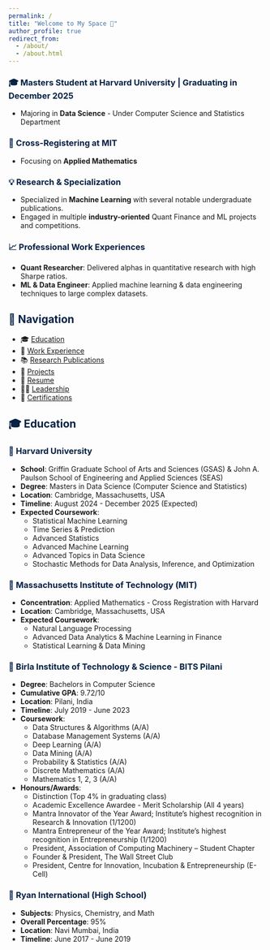 ```yaml
---
permalink: /
title: "Welcome to My Space 👋"
author_profile: true
redirect_from: 
  - /about/
  - /about.html
---
```


### <span style="color: #062144;">🎓 Masters Student at Harvard University | Graduating in December 2025</span>
- Majoring in **Data Science** - Under Computer Science and Statistics Department 

### <span style="color: #062144;">🤝 Cross-Registering at MIT</span>
- Focusing on **Applied Mathematics**

### <span style="color: #062144;">💡 Research & Specialization</span>
- Specialized in **Machine Learning** with several notable undergraduate publications.
- Engaged in multiple **industry-oriented** Quant Finance and ML projects and competitions.

### <span style="color: #062144;">📈 Professional Work Experiences</span>
- **Quant Researcher**: Delivered alphas in quantitative research with high Sharpe ratios.
- **ML & Data Engineer**: Applied machine learning & data engineering techniques to large complex datasets.


## <span style="color: #062144;">🧭 Navigation</span>

- 🎓 [Education](#education)
- 💼 [Work Experience](https://aditya-saxena-7.github.io/work/)
- 📚 [Research Publications](https://aditya-saxena-7.github.io/publications/)
- 🔨 [Projects](https://aditya-saxena-7.github.io/portfolio/)
- 📄 [Resume](https://aditya-saxena-7.github.io/resume/)
- 👨‍💼 [Leadership](https://aditya-saxena-7.github.io/leadership/)
- 🏅 [Certifications](https://aditya-saxena-7.github.io/certifications/)


## <a name="education"></a><span style="color: #062144;">🎓 Education</span>

### <span style="color: #062144;">🏫 Harvard University</span>
- **School**: Griffin Graduate School of Arts and Sciences (GSAS) & John A. Paulson School of Engineering and Applied Sciences (SEAS)
- **Degree**: Masters in Data Science (Computer Science and Statistics)
- **Location**: Cambridge, Massachusetts, USA
- **Timeline**: August 2024 - December 2025 (Expected)
- **Expected Coursework**:
  - Statistical Machine Learning
  - Time Series & Prediction
  - Advanced Statistics
  - Advanced Machine Learning
  - Advanced Topics in Data Science
  - Stochastic Methods for Data Analysis, Inference, and Optimization

### <span style="color: #062144;">🏫 Massachusetts Institute of Technology (MIT)</span>
- **Concentration**: Applied Mathematics - Cross Registration with Harvard
- **Location**: Cambridge, Massachusetts, USA
- **Expected Coursework**: 
  - Natural Language Processing
  - Advanced Data Analytics & Machine Learning in Finance
  - Statistical Learning & Data Mining

### <span style="color: #062144;">🏫 Birla Institute of Technology & Science - BITS Pilani</span>
- **Degree**: Bachelors in Computer Science
- **Cumulative GPA**: 9.72/10
- **Location**: Pilani, India
- **Timeline**: July 2019 - June 2023
- **Coursework**:
  - Data Structures & Algorithms (A/A)
  - Database Management Systems (A/A)
  - Deep Learning (A/A)
  - Data Mining (A/A)
  - Probability & Statistics (A/A)
  - Discrete Mathematics (A/A)
  - Mathematics 1, 2, 3 (A/A)
- **Honours/Awards**:
  - Distinction (Top 4% in graduating class)
  - Academic Excellence Awardee - Merit Scholarship (All 4 years)
  - Mantra Innovator of the Year Award; Institute’s highest recognition in Research & Innovation (1/1200)
  - Mantra Entrepreneur of the Year Award; Institute’s highest recognition in Entrepreneurship (1/1200)
  - President, Association of Computing Machinery – Student Chapter
  - Founder & President, The Wall Street Club
  - President, Centre for Innovation, Incubation & Entrepreneurship (E-Cell)

### <span style="color: #062144;">🏫 Ryan International (High School)</span>
- **Subjects**: Physics, Chemistry, and Math
- **Overall Percentage**: 95%
- **Location**: Navi Mumbai, India
- **Timeline**: June 2017 - June 2019

